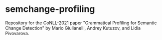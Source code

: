 # semchange-profiling
Repository for the CoNLL-2021 paper "Grammatical Profiling for Semantic Change Detection" by Mario Giulianelli, Andrey Kutuzov, and Lidia Pivovarova.
